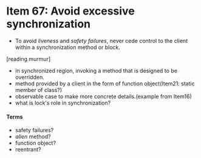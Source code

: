 # Item 67: Avoid excessive synchronization

+ To avoid _liveness_ and _safety failures_, never cede control to the client within a synchronization method or block.


[reading murmur]
- in synchronized region, invoking a method that is designed to be overridden.
- method provided by a client in the form of function object(Item21: static member of class?)
- observable case to make more concrete details.(example from Item16)
- what is lock's role in synchronization?

#### Terms
+ safety failures?
+ _alien_ method?
+ function object?
+ reentrant?
